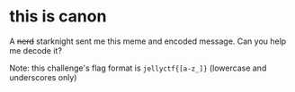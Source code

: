 # this is canon
A ~~nerd~~ starknight sent me this meme and encoded message. Can you help me decode it?

Note: this challenge's flag format is `jellyctf{[a-z_]}` (lowercase and underscores only)